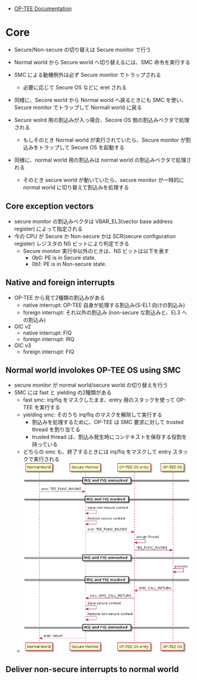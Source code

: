 - [OP-TEE Documentation](https://optee.readthedocs.io/en/latest/architecture/index.html)

# Core
- Secure/Non-secure の切り替えは Secure monitor で行う
- Normal world から Secure world へ切り替えるには、SMC 命令を実行する
- SMC による動機例外は必ず Secure monitor でトラップされる
  - 必要に応じて Secure OS などに eret される
- 同様に、Secore world から Normal world へ戻るときにも SMC を使い、Secure monitor でトラップして Normall world に戻る

- Secure wolrd 用の割込みが入っ場合、Secore OS 側の割込みベクタで処理される
  - もしそのとき Normal world が実行されていたら、Secure monitor が割込みをトラップして Secure OS を起動する
- 同様に、normal world 用の割込みは normal world の割込みベクタで処理される
  - そのとき secure world が動いていたら、secure monitor が一時的に normal world に切り替えて割込みを処理する

## Core exception vectors
- secure monitor の割込みベクタは VBAR_EL3(vector base address register) によって指定される
- 今の CPU が Secure か Non-secure かは SCR(secure configuration register) レジスタの NS ビットにより判定できる
  - Secure monitor 実行中以外のときは、NS ビットは以下を表す
    - 0b0: PE is in Secure state.
    - 0b1: PE is in Non-secure state.

## Native and foreign interrupts
- OP-TEE から見て2種類の割込みがある
  - native interrupt: OP-TEE 自身が処理する割込み(S-EL1 向けの割込み)
  - foreign interrupt: それ以外の割込み (non-secure な割込みと、EL3 への割込み)
- GIC v2
  - native interrupt: FIQ
  - foreign interrupt: IRQ
- GIC v3
  - foreign interrupt: FIQ

## Normal world involokes OP-TEE OS using SMC
- secure monitor が normal world/secure world の切り替えを行う
- SMC には fast と yielding の2種類がある
  - fast smc: irq/fiq をマスクしたまま、entry 用のスタックを使って OP-TEE を実行する
  - yielding smc: そのうち irq/fiq のマスクを解除して実行する
    - 割込みを処理するために、OP-TEE は SMC 要求に対して trusted thread を割り当てる
    - trusted thread は、割込み発生時にコンテキストを保存する役割を持っている
  - どちらの smc も、終了するときには irq/fiq をマスクして entry スタックで実行される
  - ![SMC entry to secure world](smc_flow.png)

## Deliver non-secure interrupts to normal world
